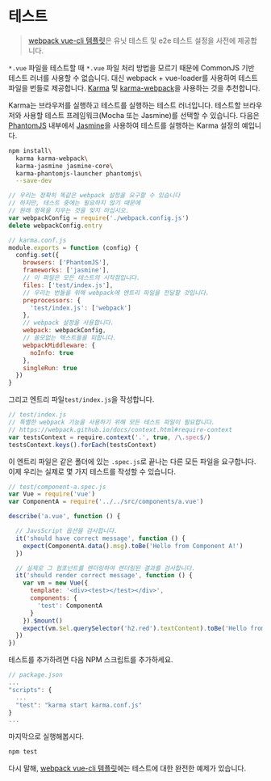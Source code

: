 # 테스트

> [webpack vue-cli 템플릿](https://github.com/vuejs-templates/webpack)은 유닛 테스트 및 e2e 테스트 설정을 사전에 제공합니다.

`*.vue` 파일을 테스트할 때 `*.vue` 파일 처리 방법을 모르기 때문에 CommonJS 기반 테스트 러너를 사용할 수 없습니다. 대신 webpack + vue-loader를 사용하여 테스트 파일을 번들로 제공합니다. [Karma](http://karma-runner.github.io/0.13/index.html) 및 [karma-webpack](https://github.com/webpack/karma-webpack)을 사용하는 것을 추천합니다.

Karma는 브라우저를 실행하고 테스트를 실행하는 테스트 러너입니다. 테스트할 브라우저와 사용할 테스트 프레임워크(Mocha 또는 Jasmine)를 선택할 수 있습니다. 다음은 [PhantomJS](http://phantomjs.org/) 내부에서 [Jasmine](http://jasmine.github.io/edge/introduction.html)을 사용하여 테스트를 실행하는 Karma 설정의 예입니다.

``` bash
npm install\
  karma karma-webpack\
  karma-jasmine jasmine-core\
  karma-phantomjs-launcher phantomjs\
  --save-dev
```

``` js
// 우리는 정확히 똑같은 webpack 설정을 요구할 수 있습니다
// 하지만, 테스트 중에는 필요하지 않기 때문에
// 원래 항목을 지우는 것을 잊지 마십시오.
var webpackConfig = require('./webpack.config.js')
delete webpackConfig.entry

// karma.conf.js
module.exports = function (config) {
  config.set({
    browsers: ['PhantomJS'],
    frameworks: ['jasmine'],
    // 이 파일은 모든 테스트의 시작점입니다.
    files: ['test/index.js'],
    // 우리는 번들을 위해 webpack에 엔트리 파일을 전달할 것입니다.
    preprocessors: {
      'test/index.js': ['webpack']
    },
    // webpack 설정을 사용합니다.
    webpack: webpackConfig,
    // 쓸모없는 텍스트들을 피합니다.
    webpackMiddleware: {
      noInfo: true
    },
    singleRun: true
  })
}
```

그리고 엔트리 파일`test/index.js`을 작성합니다.

``` js
// test/index.js
// 특별한 webpack 기능을 사용하기 위해 모든 테스트 파일이 필요합니다.
// https://webpack.github.io/docs/context.html#require-context
var testsContext = require.context('.', true, /\.spec$/)
testsContext.keys().forEach(testsContext)
```

이 엔트리 파일은 같은 폴더에 있는 `.spec.js`로 끝나는 다른 모든 파일을 요구합니다. 이제 우리는 실제로 몇 가지 테스트를 작성할 수 있습니다.

``` js
// test/component-a.spec.js
var Vue = require('vue')
var ComponentA = require('../../src/components/a.vue')

describe('a.vue', function () {

  // JavsScript 옵션을 검사합니다.
  it('should have correct message', function () {
    expect(ComponentA.data().msg).toBe('Hello from Component A!')
  })

  // 실제로 그 컴포넌트를 렌더링하여 렌더링된 결과를 검사합니다.
  it('should render correct message', function () {
    var vm = new Vue({
      template: '<div><test></test></div>',
      components: {
        'test': ComponentA
      }
    }).$mount()
    expect(vm.$el.querySelector('h2.red').textContent).toBe('Hello from Component A!')
  })
})
```

테스트를 추가하려면 다음 NPM 스크립트를 추가하세요.

``` js
// package.json
...
"scripts": {
  ...
  "test": "karma start karma.conf.js"
}
...
```

마지막으로 실행해봅시다.

``` bash
npm test
```

다시 말해, [webpack vue-cli 템플릿](https://github.com/vuejs-templates/webpack)에는 테스트에 대한 완전한 예제가 있습니다.
